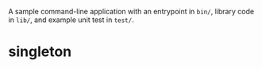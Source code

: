 A sample command-line application with an entrypoint in `bin/`, library code
in `lib/`, and example unit test in `test/`.
# singleton
